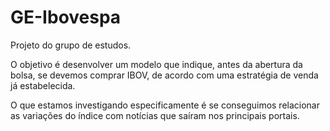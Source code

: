 # GE-Ibovespa

Projeto do grupo de estudos.

O objetivo é desenvolver um modelo que indique, antes da abertura da bolsa, se devemos comprar IBOV, de acordo com uma estratégia de venda já estabelecida.

O que estamos investigando especificamente é se conseguimos relacionar as variações do índice com notícias que saíram nos principais portais.
